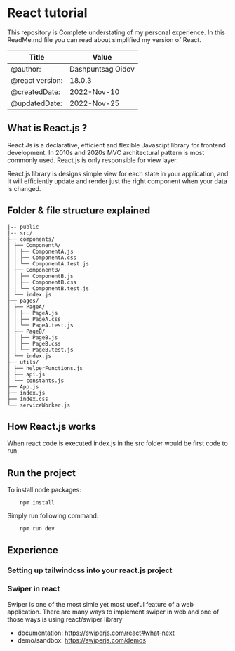 # React tutorial

This repository is Complete understating of my personal experience.
In this ReadMe.md file you can read about simplified my version of React.

| Title           | Value             |
| --------------- | ----------------- |
| @author:        | Dashpuntsag Oidov |
| @react version: | 18.0.3            |
| @createdDate:   | 2022-Nov-10       |
| @updatedDate:   | 2022-Nov-25       |

## What is React.js ?

React.Js is a declarative, efficient and flexible Javascipt library for frontend development. In 2010s and 2020s MVC architectural pattern is most commonly used. React.js is only responsible for view layer.

React.js library is designs simple view for each state in your application, and It will efficiently update and render just the right component when your data is changed.

## Folder & file structure explained

```
|-- public
|-- src/
├── components/
│ ├── ComponentA/
│ │ ├── ComponentA.js
│ │ ├── ComponentA.css
│ │ └── ComponentA.test.js
│ ├── ComponentB/
│ │ ├── ComponentB.js
│ │ ├── ComponentB.css
│ │ └── ComponentB.test.js
│ └── index.js
├── pages/
│ ├── PageA/
│ │ ├── PageA.js
│ │ ├── PageA.css
│ │ └── PageA.test.js
│ ├── PageB/
│ │ ├── PageB.js
│ │ ├── PageB.css
│ │ └── PageB.test.js
│ └── index.js
├── utils/
│ ├── helperFunctions.js
│ ├── api.js
│ └── constants.js
├── App.js
├── index.js
├── index.css
└── serviceWorker.js
```

## How React.js works

When react code is executed index.js in the src folder would be first code to run

## Run the project

To install node packages:

```
    npm install
```

Simply run following command:

```
    npm run dev
```

## Experience

### Setting up tailwindcss into your react.js project

### Swiper in react

Swiper is one of the most simle yet most useful feature of a web application. There are many ways to implement swiper in web and one of those ways is using react/swiper library

- documentation: <https://swiperjs.com/react#what-next>
- demo/sandbox: <https://swiperjs.com/demos>
